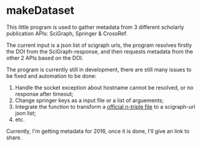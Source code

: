 # makeDataset
This little program is used to gather metadata from 3 different scholarly publication APIs: SciGraph, Springer &amp; CrossRef.

The current input is a json list of scigraph urls, the program resolves firstly the DOI from the SciGraph-response, 
and then requests metadata from the other 2 APIs based on the DOI.

The program is currently still in development, there are still many issues to be fixed and automation to be done:
  1. Handle the socket exception about hostname cannot be resolved, or no response after timeout;
  2. Change springer keys as a input file or a list of arguements;
  3. Integrate the function to transform a [official n-triple file](http://scigraph.springernature.com/explorer/downloads/) 
  to a scigraph-url json list;
  4. etc.

Currently, I'm getting metadata for 2016, once it is done, I'll give an link to share.
